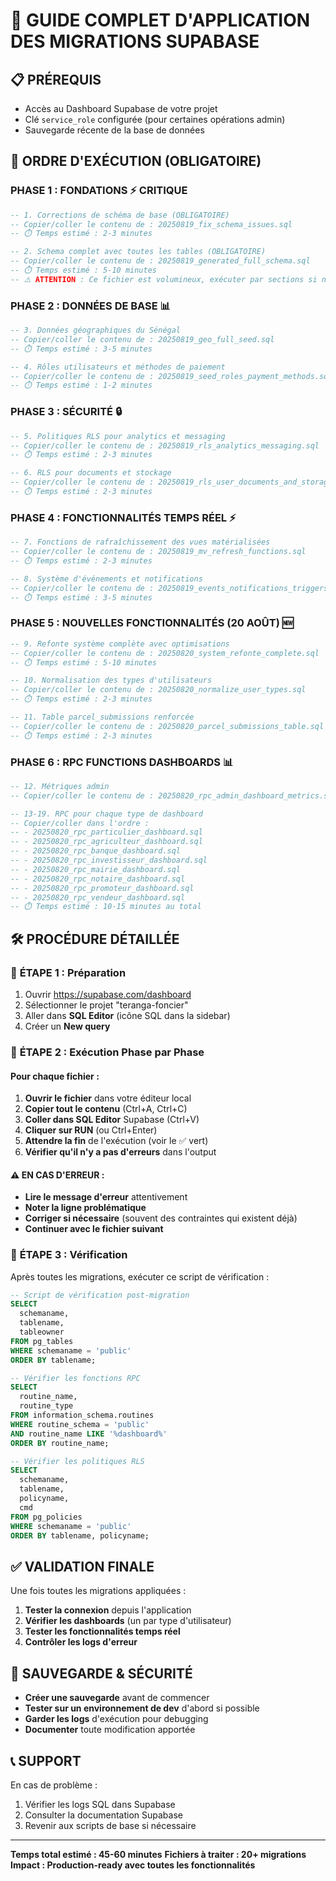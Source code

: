 # 🚀 GUIDE COMPLET D'APPLICATION DES MIGRATIONS SUPABASE

## 📋 PRÉREQUIS
- Accès au Dashboard Supabase de votre projet
- Clé `service_role` configurée (pour certaines opérations admin)
- Sauvegarde récente de la base de données

## 🔄 ORDRE D'EXÉCUTION (OBLIGATOIRE)

### **PHASE 1 : FONDATIONS** ⚡ CRITIQUE
```sql
-- 1. Corrections de schéma de base (OBLIGATOIRE)
-- Copier/coller le contenu de : 20250819_fix_schema_issues.sql
-- ⏱️ Temps estimé : 2-3 minutes

-- 2. Schema complet avec toutes les tables (OBLIGATOIRE)  
-- Copier/coller le contenu de : 20250819_generated_full_schema.sql
-- ⏱️ Temps estimé : 5-10 minutes
-- ⚠️ ATTENTION : Ce fichier est volumineux, exécuter par sections si nécessaire
```

### **PHASE 2 : DONNÉES DE BASE** 📊
```sql
-- 3. Données géographiques du Sénégal
-- Copier/coller le contenu de : 20250819_geo_full_seed.sql
-- ⏱️ Temps estimé : 3-5 minutes

-- 4. Rôles utilisateurs et méthodes de paiement
-- Copier/coller le contenu de : 20250819_seed_roles_payment_methods.sql  
-- ⏱️ Temps estimé : 1-2 minutes
```

### **PHASE 3 : SÉCURITÉ** 🔒
```sql
-- 5. Politiques RLS pour analytics et messaging
-- Copier/coller le contenu de : 20250819_rls_analytics_messaging.sql
-- ⏱️ Temps estimé : 2-3 minutes

-- 6. RLS pour documents et stockage
-- Copier/coller le contenu de : 20250819_rls_user_documents_and_storage.sql
-- ⏱️ Temps estimé : 2-3 minutes
```

### **PHASE 4 : FONCTIONNALITÉS TEMPS RÉEL** ⚡
```sql
-- 7. Fonctions de rafraîchissement des vues matérialisées  
-- Copier/coller le contenu de : 20250819_mv_refresh_functions.sql
-- ⏱️ Temps estimé : 2-3 minutes

-- 8. Système d'événements et notifications
-- Copier/coller le contenu de : 20250819_events_notifications_triggers.sql
-- ⏱️ Temps estimé : 3-5 minutes
```

### **PHASE 5 : NOUVELLES FONCTIONNALITÉS (20 AOÛT)** 🆕
```sql
-- 9. Refonte système complète avec optimisations
-- Copier/coller le contenu de : 20250820_system_refonte_complete.sql
-- ⏱️ Temps estimé : 5-10 minutes

-- 10. Normalisation des types d'utilisateurs
-- Copier/coller le contenu de : 20250820_normalize_user_types.sql
-- ⏱️ Temps estimé : 2-3 minutes

-- 11. Table parcel_submissions renforcée
-- Copier/coller le contenu de : 20250820_parcel_submissions_table.sql
-- ⏱️ Temps estimé : 2-3 minutes
```

### **PHASE 6 : RPC FUNCTIONS DASHBOARDS** 📊
```sql
-- 12. Métriques admin
-- Copier/coller le contenu de : 20250820_rpc_admin_dashboard_metrics.sql

-- 13-19. RPC pour chaque type de dashboard
-- Copier/coller dans l'ordre :
-- - 20250820_rpc_particulier_dashboard.sql
-- - 20250820_rpc_agriculteur_dashboard.sql  
-- - 20250820_rpc_banque_dashboard.sql
-- - 20250820_rpc_investisseur_dashboard.sql
-- - 20250820_rpc_mairie_dashboard.sql
-- - 20250820_rpc_notaire_dashboard.sql
-- - 20250820_rpc_promoteur_dashboard.sql
-- - 20250820_rpc_vendeur_dashboard.sql
-- ⏱️ Temps estimé : 10-15 minutes au total
```

## 🛠️ PROCÉDURE DÉTAILLÉE

### 📍 **ÉTAPE 1 : Préparation**
1. Ouvrir https://supabase.com/dashboard
2. Sélectionner le projet "teranga-foncier"
3. Aller dans **SQL Editor** (icône SQL dans la sidebar)
4. Créer un **New query**

### 📍 **ÉTAPE 2 : Exécution Phase par Phase**

#### Pour chaque fichier :
1. **Ouvrir le fichier** dans votre éditeur local
2. **Copier tout le contenu** (Ctrl+A, Ctrl+C)
3. **Coller dans SQL Editor** Supabase (Ctrl+V) 
4. **Cliquer sur RUN** (ou Ctrl+Enter)
5. **Attendre la fin** de l'exécution (voir le ✅ vert)
6. **Vérifier qu'il n'y a pas d'erreurs** dans l'output

#### ⚠️ **EN CAS D'ERREUR :**
- **Lire le message d'erreur** attentivement
- **Noter la ligne problématique**
- **Corriger si nécessaire** (souvent des contraintes qui existent déjà)
- **Continuer avec le fichier suivant**

### 📍 **ÉTAPE 3 : Vérification**

Après toutes les migrations, exécuter ce script de vérification :

```sql
-- Script de vérification post-migration
SELECT 
  schemaname,
  tablename,
  tableowner
FROM pg_tables 
WHERE schemaname = 'public'
ORDER BY tablename;

-- Vérifier les fonctions RPC
SELECT 
  routine_name,
  routine_type
FROM information_schema.routines 
WHERE routine_schema = 'public'
AND routine_name LIKE '%dashboard%'
ORDER BY routine_name;

-- Vérifier les politiques RLS
SELECT 
  schemaname,
  tablename,
  policyname,
  cmd
FROM pg_policies
WHERE schemaname = 'public'
ORDER BY tablename, policyname;
```

## ✅ **VALIDATION FINALE**

Une fois toutes les migrations appliquées :

1. **Tester la connexion** depuis l'application
2. **Vérifier les dashboards** (un par type d'utilisateur)
3. **Tester les fonctionnalités temps réel**
4. **Contrôler les logs d'erreur**

## 🚨 **SAUVEGARDE & SÉCURITÉ**

- **Créer une sauvegarde** avant de commencer
- **Tester sur un environnement de dev** d'abord si possible
- **Garder les logs** d'exécution pour debugging
- **Documenter** toute modification apportée

## 📞 **SUPPORT**

En cas de problème :
1. Vérifier les logs SQL dans Supabase
2. Consulter la documentation Supabase
3. Revenir aux scripts de base si nécessaire

---
**Temps total estimé : 45-60 minutes**
**Fichiers à traiter : 20+ migrations**
**Impact : Production-ready avec toutes les fonctionnalités**
